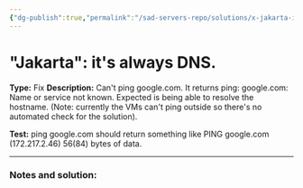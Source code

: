 ```yaml
---
{"dg-publish":true,"permalink":"/sad-servers-repo/solutions/x-jakarta-it-s-always-dns/"}
---
```



# "Jakarta": it's always DNS.
**Type:** Fix
**Description:** Can't ping google.com. It returns ping: google.com: Name or service not known. Expected is being able to resolve the hostname. (Note: currently the VMs can't ping outside so there's no automated check for the solution).

**Test:** ping google.com should return something like PING google.com (172.217.2.46) 56(84) bytes of data.

---
### Notes and solution:
